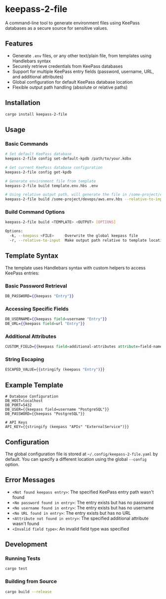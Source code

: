 # keepass-2-file

A command-line tool to generate environment files using KeePass databases as a secure source for sensitive values.

## Features

- Generate `.env` files, or any other text/plain file, from templates using Handlebars syntax
- Securely retrieve credentials from KeePass databases
- Support for multiple KeePass entry fields (password, username, URL, and additional attributes)
- Global configuration for default KeePass database location
- Flexible output path handling (absolute or relative paths)

## Installation

```bash
cargo install keepass-2-file
```

## Usage

### Basic Commands

```bash
# Set default KeePass database
keepass-2-file config set-default-kpdb /path/to/your.kdbx

# Get current KeePass database configuration
keepass-2-file config get-kpdb

# Generate environment file from template
keepass-2-file build template.env.hbs .env

# Using relative output path, will generate the file in /some-project/envs/aws.env
keepass-2-file build /some-project/devops/aws.env.hbs --relative-to-input ../envs/aws.env
```

### Build Command Options

```bash
keepass-2-file build <TEMPLATE> <OUTPUT> [OPTIONS]

Options:
  -k, --keepass <FILE>     Overwrite the global keepass file
  -r, --relative-to-input  Make output path relative to template location
```

## Template Syntax

The template uses Handlebars syntax with custom helpers to access KeePass entries:

### Basic Password Retrieval
```handlebars
DB_PASSWORD={{keepass "Entry"}}
```

### Accessing Specific Fields
```handlebars
DB_USERNAME={{keepass field=username "Entry"}}
DB_URL={{keepass field=url "Entry"}}
```

### Additional Attributes
```handlebars
CUSTOM_FIELD={{keepass field=additional-attributes attribute=field-name "Entry"}}
```

### String Escaping
```handlebars
ESCAPED_VALUE={{stringify (keepass "Entry")}}
```

## Example Template

```env
# Database Configuration
DB_HOST=localhost
DB_PORT=5432
DB_USER={{keepass field=username "PostgreSQL"}}
DB_PASSWORD={{keepass "PostgreSQL"}}

# API Keys
API_KEY={{stringify (keepass "APIs" "ExternalService")}}
```

## Configuration

The global configuration file is stored at `~/.config/keepass-2-file.yaml` by default. You can specify a different location using the global `--config` option.

## Error Messages

- `<Not found keepass entry>`: The specified KeePass entry path wasn't found
- `<No password found in entry>`: The entry exists but has no password
- `<No username found in entry>`: The entry exists but has no username
- `<No URL found in entry>`: The entry exists but has no URL
- `<Attribute not found in entry>`: The specified additional attribute wasn't found
- `<Invalid field type>`: An invalid field type was specified

## Development

### Running Tests

```bash
cargo test
```

### Building from Source

```bash
cargo build --release
```
